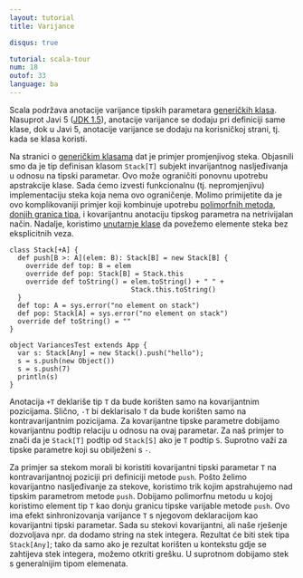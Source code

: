 ```yaml
---
layout: tutorial
title: Varijance

disqus: true

tutorial: scala-tour
num: 18
outof: 33
language: ba
---
```


Scala podržava anotacije varijance tipskih parametara [generičkih klasa](generic-classes.html).
Nasuprot Javi 5 ([JDK 1.5](http://java.sun.com/j2se/1.5/)), anotacije varijance se dodaju pri definiciji same klase,
dok u Javi 5, anotacije varijance se dodaju na korisničkoj strani, tj. kada se klasa koristi.

Na stranici o [generičkim klasama](generic-classes.html) dat je primjer promjenjivog steka.
Objasnili smo da je tip definisan klasom `Stack[T]` subjekt invarijantnog nasljeđivanja u odnosu na tipski parametar. 
Ovo može ograničiti ponovnu upotrebu apstrakcije klase.
Sada ćemo izvesti funkcionalnu (tj. nepromjenjivu) implementaciju steka koja nema ovo ograničenje.
Molimo primijetite da je ovo komplikovaniji primjer koji kombinuje upotrebu [polimorfnih metoda](polymorphic-methods.html), 
[donjih granica tipa](lower-type-bounds.html), i kovarijantnu anotaciju tipskog parametra na netrivijalan način. 
Nadalje, koristimo [unutarnje klase](inner-classes.html) da povežemo elemente steka bez eksplicitnih veza.

    class Stack[+A] {
      def push[B >: A](elem: B): Stack[B] = new Stack[B] {
        override def top: B = elem
        override def pop: Stack[B] = Stack.this
        override def toString() = elem.toString() + " " +
                                  Stack.this.toString()
      }
      def top: A = sys.error("no element on stack")
      def pop: Stack[A] = sys.error("no element on stack")
      override def toString() = ""
    }
    
    object VariancesTest extends App {
      var s: Stack[Any] = new Stack().push("hello");
      s = s.push(new Object())
      s = s.push(7)
      println(s)
    }

Anotacija `+T` deklariše tip `T` da bude korišten samo na kovarijantnim pozicijama.
Slično, `-T` bi deklarisalo `T` da bude korišten samo na kontravarijantnim pozicijama.
Za kovarijantne tipske parametre dobijamo kovarijantnu podtip relaciju u odnosu na ovaj parametar. 
Za naš primjer to znači da je `Stack[T]` podtip od `Stack[S]` ako je `T` podtip `S`. 
Suprotno važi za tipske parametre koji su obilježeni s `-`.

Za primjer sa stekom morali bi koristiti kovarijantni tipski parametar `T` na kontravarijantnoj poziciji pri definiciji metode `push`.
Pošto želimo kovarijantno nasljeđivanje za stekove, koristimo trik kojim apstrahujemo nad tipskim parametrom metode `push`. 
Dobijamo polimorfnu metodu u kojoj koristimo element tip `T` kao donju granicu tipske varijable metode `push`. 
Ovo ima efekt sinhronizovanja varijance `T` s njegovom deklaracijom kao kovarijantni tipski parametar.
Sada su stekovi kovarijantni, ali naše rješenje dozvoljava npr. da dodamo string na stek integera.
Rezultat će biti stek tipa `Stack[Any]`; 
tako da samo ako je rezultat korišten u kontekstu gdje se zahtijeva stek integera, možemo otkriti grešku.
U suprotnom dobijamo stek s generalnijim tipom elemenata.
